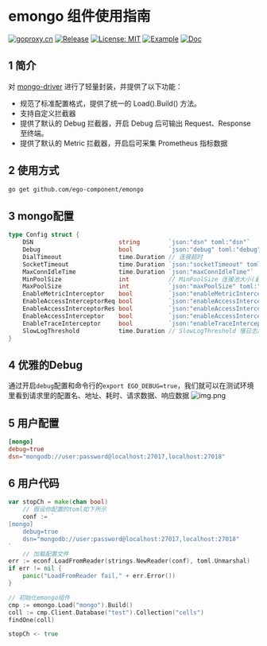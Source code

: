 # emongo 组件使用指南
[![goproxy.cn](https://goproxy.cn/stats/github.com/ego-component/emongo/badges/download-count.svg)](https://goproxy.cn/stats/github.com/ego-component/emongo)
[![Release](https://img.shields.io/github/v/release/ego-component/emongo.svg?style=flat-square)](https://github.com/ego-component/emongo)
[![License: MIT](https://img.shields.io/badge/License-MIT-yellow.svg)](https://opensource.org/licenses/MIT)
[![Example](https://img.shields.io/badge/Examples-2ca5e0?style=flat&logo=appveyor)](https://github.com/ego-component/emongo/tree/master/examples)
[![Doc](https://img.shields.io/badge/Docs-1?style=flat&logo=appveyor)](https://ego.gocn.vip/frame/client/gorm.html#_1-%E7%AE%80%E4%BB%8B)


## 1 简介
对 [mongo-driver](https://godoc.org/go.mongodb.org/mongo-driver) 进行了轻量封装，并提供了以下功能：
- 规范了标准配置格式，提供了统一的 Load().Build() 方法。
- 支持自定义拦截器
- 提供了默认的 Debug 拦截器，开启 Debug 后可输出 Request、Response 至终端。
- 提供了默认的 Metric 拦截器，开启后可采集 Prometheus 指标数据

## 2 使用方式
```bash
go get github.com/ego-component/emongo
```

## 3 mongo配置
```go
type Config struct {
    DSN                        string        `json:"dsn" toml:"dsn"`     // DSN DSN地址
    Debug                      bool          `json:"debug" toml:"debug"` // Debug 是否开启debug模式
    DialTimeout                time.Duration // 连接超时
    SocketTimeout              time.Duration `json:"socketTimeout" toml:"socketTimeout"` // SocketTimeout 创建连接的超时时间
    MaxConnIdleTime            time.Duration `json:"maxConnIdleTime"`
    MinPoolSize                int           // MinPoolSize 连接池大小(最小连接数)
    MaxPoolSize                int           `json:"maxPoolSize" toml:"maxPoolSize"`                               // MaxPoolSize 连接池大小(最大连接数)
    EnableMetricInterceptor    bool          `json:"enableMetricInterceptor" toml:"enableMetricInterceptor"`       // EnableMetricInterceptor 是否启用prometheus metric拦截器
    EnableAccessInterceptorReq bool          `json:"enableAccessInterceptorReq" toml:"enableAccessInterceptorReq"` // EnableAccessInterceptorReq 是否启用access req拦截器，此配置只有在EnableAccessInterceptor=true时才会生效
    EnableAccessInterceptorRes bool          `json:"enableAccessInterceptorRes" toml:"enableAccessInterceptorRes"` // EnableAccessInterceptorRes 是否启用access res拦截器，此配置只有在EnableAccessInterceptor=true时才会生效
    EnableAccessInterceptor    bool          `json:"enableAccessInterceptor" toml:"enableAccessInterceptor"`       // EnableAccessInterceptor 是否启用access拦截器
    EnableTraceInterceptor     bool          `json:"enableTraceInterceptor" toml:"enableTraceInterceptor"`         // EnableTraceInterceptor 是否启用trace拦截器
    SlowLogThreshold           time.Duration // SlowLogThreshold 慢日志门限值，超过该门限值的请求，将被记录到慢日志中
}
```

## 4 优雅的Debug
通过开启``debug``配置和命令行的``export EGO_DEBUG=true``，我们就可以在测试环境里看到请求里的配置名、地址、耗时、请求数据、响应数据
![img.png](https://cdn.gocn.vip/ego/assets/img/mongo1.d5d9680d.png)


## 5 用户配置
```toml
[mongo]
debug=true
dsn="mongodb://user:password@localhost:27017,localhost:27018"
```

## 6 用户代码
```go
var stopCh = make(chan bool)
	// 假设你配置的toml如下所示
	conf := `
[mongo]
	debug=true
	dsn="mongodb://user:password@localhost:27017,localhost:27018"
`
	// 加载配置文件
err := econf.LoadFromReader(strings.NewReader(conf), toml.Unmarshal)
if err != nil {
    panic("LoadFromReader fail," + err.Error())
}

// 初始化emongo组件
cmp := emongo.Load("mongo").Build()
coll := cmp.Client.Database("test").Collection("cells")
findOne(coll)

stopCh <- true
```


